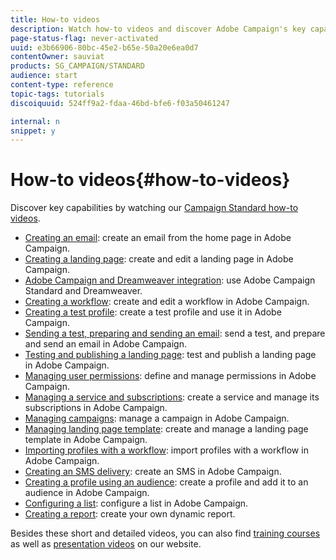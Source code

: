 ```yaml
---
title: How-to videos
description: Watch how-to videos and discover Adobe Campaign's key capabilities.
page-status-flag: never-activated
uuid: e3b66906-80bc-45e2-b65e-50a20e6ea0d7
contentOwner: sauviat
products: SG_CAMPAIGN/STANDARD
audience: start
content-type: reference
topic-tags: tutorials
discoiquuid: 524ff9a2-fdaa-46bd-bfe6-f03a50461247

internal: n
snippet: y
---
```


# How-to videos{#how-to-videos}

Discover key capabilities by watching our [Campaign Standard how-to videos](https://docs.adobe.com/content/help/en/campaign-learn/campaign-standard-tutorials/overview.html).

* [Creating an email](https://video.tv.adobe.com/v/23721): create an email from the home page in Adobe Campaign.
* [Creating a landing page](https://video.tv.adobe.com/v/24093): create and edit a landing page in Adobe Campaign.
* [Adobe Campaign and Dreamweaver integration](https://video.tv.adobe.com/v/23121): use Adobe Campaign Standard and Dreamweaver. 
* [Creating a workflow](https://video.tv.adobe.com/v/23937): create and edit a workflow in Adobe Campaign.
* [Creating a test profile](https://video.tv.adobe.com/v/24094): create a test profile and use it in Adobe Campaign.
* [Sending a test, preparing and sending an email](https://video.tv.adobe.com/v/24013/): send a test, and prepare and send an email in Adobe Campaign.
* [Testing and publishing a landing page](https://video.tv.adobe.com/v/24092): test and publish a landing page in Adobe Campaign.
* [Managing user permissions](https://video.tv.adobe.com/v/24671): define and manage permissions in Adobe Campaign.
* [Managing a service and subscriptions](https://video.tv.adobe.com/v/24673): create a service and manage its subscriptions in Adobe Campaign.
* [Managing campaigns](https://video.tv.adobe.com/v/24672): manage a campaign in Adobe Campaign.
* [Managing landing page template](https://video.tv.adobe.com/v/25200): create and manage a landing page template in Adobe Campaign.
* [Importing profiles with a workflow](https://video.tv.adobe.com/v/24993): import profiles with a workflow in Adobe Campaign.
* [Creating an SMS delivery](https://video.tv.adobe.com/v/25265): create an SMS in Adobe Campaign.
* [Creating a profile using an audience](https://video.tv.adobe.com/v/18463): create a profile and add it to an audience in Adobe Campaign.
* [Configuring a list](https://video.tv.adobe.com/v/25288): configure a list in Adobe Campaign.
* [Creating a report](https://video.tv.adobe.com/v/25264): create your own dynamic report.

Besides these short and detailed videos, you can also find [training courses](https://training.adobe.com/training/courses.html) as well as [presentation videos](https://www.adobe.com/training/video.html) on our website.
